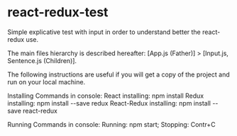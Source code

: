 # react-redux-test
Simple explicative test with input in order to understand better the react-redux use.


The main files hierarchy is described hereafter: [App.js (Father)] > [Input.js, Sentence.js (Children)].

The following instructions are useful if you will get a copy of the project and run on your local machine.

Installing
Commands in console:
React installing: npm install
Redux installing: npm install --save redux
React-Redux installing: npm install --save react-redux

Running
Commands in console:
Running: npm start;
Stopping: Contr+C
